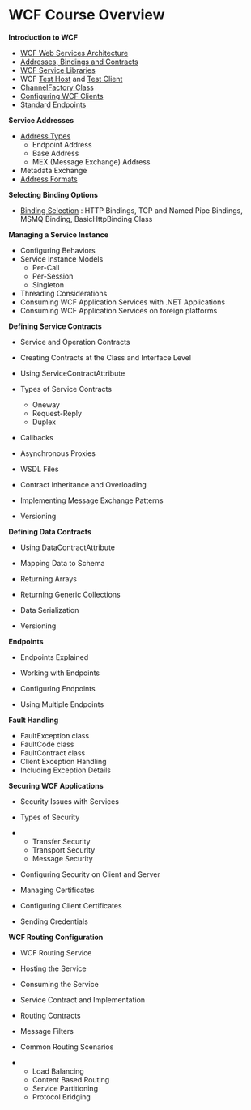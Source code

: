 # WCF Course Overview

**Introduction to WCF**

- [WCF Web Services Architecture](01Introduction/WCFWebServicesArchitecture.md) 
- [Addresses, Bindings and Contracts](01Introduction/AddressesBindingsandContracts.md) 
- [WCF Service Libraries](01Introduction/WCFWebServicesArchitecture.md) 
- WCF [Test Host](01Introduction/WCFServiceHost.md) and [Test Client](01Introduction/WCFTestClient.md) 
- [ChannelFactory Class](01Introduction/ChannelFactoryClass.md) 
- [Configuring WCF Clients](01Introduction/ClientConfiguration.md) 
- [Standard Endpoints](01Introduction/StandardEndpoints.md) 



**Service Addresses**

- [Address Types](02ServiceAddresses/AddressTypes.md) 
  - Endpoint Address
  - Base Address
  - MEX (Message Exchange) Address
- Metadata Exchange
- [Address Formats](02ServiceAddresses/AddressFormats.md) 

**Selecting Binding Options**

- [Binding Selection](03SelectingBindingOptions/Bindings.md) :  HTTP Bindings, TCP and Named Pipe Bindings, MSMQ Binding, BasicHttpBinding Class

**Managing a Service Instance**

- Configuring Behaviors
- Service Instance Models
  - Per-Call
  - Per-Session
  - Singleton
- Threading Considerations
- Consuming WCF Application Services with .NET Applications
- Consuming WCF Application Services on foreign platforms



**Defining Service Contracts**

- Service and Operation Contracts

- Creating Contracts at the Class and Interface Level

- Using ServiceContractAttribute

- Types of Service Contracts
  - Oneway
  - Request-Reply
  - Duplex
  
- Callbacks

- Asynchronous Proxies

- WSDL Files

- Contract Inheritance and Overloading

- Implementing Message Exchange Patterns

- Versioning

  

**Defining Data Contracts**

- Using DataContractAttribute

- Mapping Data to Schema

- Returning Arrays

- Returning Generic Collections

- Data Serialization

- Versioning

  

**Endpoints**

- Endpoints Explained

- Working with Endpoints

- Configuring Endpoints

- Using Multiple Endpoints

  

**Fault Handling**

- FaultException class
- FaultCode class
- FaultContract class
- Client Exception Handling
- Including Exception Details



**Securing WCF Applications**

- Security Issues with Services

- Types of Security

- - Transfer Security
  - Transport Security
  - Message Security

- Configuring Security on Client and Server

- Managing Certificates

- Configuring Client Certificates

- Sending Credentials



**WCF Routing Configuration**

- WCF Routing Service

- Hosting the Service

- Consuming the Service

- Service Contract and Implementation

- Routing Contracts

- Message Filters

- Common Routing Scenarios

- - Load Balancing
  - Content Based Routing
  - Service Partitioning
  - Protocol Bridging
